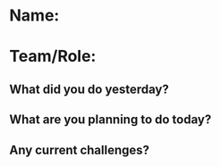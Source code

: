 # Name:
# Team/Role:

## What did you do yesterday?


## What are you planning to do today?

## Any current challenges?